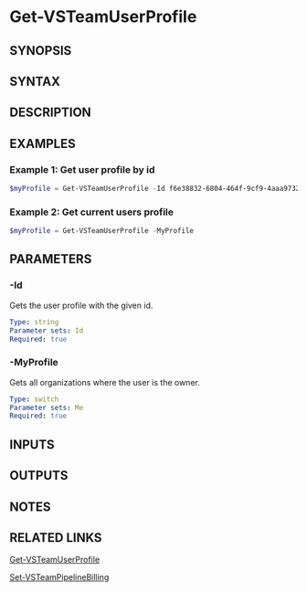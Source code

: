 <!-- #include "./common/header.md" -->

# Get-VSTeamUserProfile

## SYNOPSIS

<!-- #include "./synopsis/Get-VSTeamUserProfile.md" -->

## SYNTAX

## DESCRIPTION

<!-- #include "./synopsis/Get-VSTeamUserProfile.md" -->

## EXAMPLES

### Example 1: Get user profile by id

```powershell
$myProfile = Get-VSTeamUserProfile -Id f6e38832-6804-464f-9cf9-4aaa97327cfc
```

### Example 2: Get current users profile

```powershell
$myProfile = Get-VSTeamUserProfile -MyProfile
```

## PARAMETERS

### -Id

Gets the user profile with the given id.

```yaml
Type: string
Parameter sets: Id
Required: true
```

### -MyProfile

Gets all organizations where the user is the owner.

```yaml
Type: switch
Parameter sets: Me
Required: true
```

## INPUTS

## OUTPUTS

## NOTES

<!-- #include "./common/prerequisites.md" -->

## RELATED LINKS

<!-- #include "./common/related.md" -->

[Get-VSTeamUserProfile](Get-VSTeamUserProfile.md)

[Set-VSTeamPipelineBilling](Set-VSTeamPipelineBilling.md)
